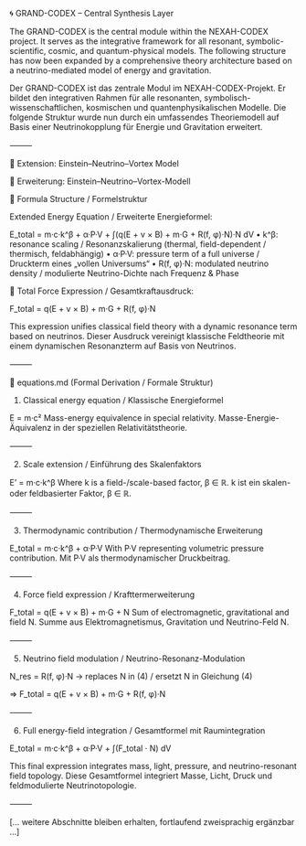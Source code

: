 🌀 GRAND-CODEX – Central Synthesis Layer

The GRAND-CODEX is the central module within the NEXAH-CODEX project. It serves as the integrative framework for all resonant, symbolic-scientific, cosmic, and quantum-physical models. The following structure has now been expanded by a comprehensive theory architecture based on a neutrino-mediated model of energy and gravitation.

Der GRAND-CODEX ist das zentrale Modul im NEXAH-CODEX-Projekt. Er bildet den integrativen Rahmen für alle resonanten, symbolisch-wissenschaftlichen, kosmischen und quantenphysikalischen Modelle. Die folgende Struktur wurde nun durch ein umfassendes Theoriemodell auf Basis einer Neutrinokopplung für Energie und Gravitation erweitert.

⸻

🔭 Extension: Einstein–Neutrino–Vortex Model

🔭 Erweiterung: Einstein–Neutrino–Vortex-Modell

📌 Formula Structure / Formelstruktur

Extended Energy Equation / Erweiterte Energieformel:

E_total = m·c·k^β + α·P·V + ∫(q(E + v × B) + m·G + R(f, φ)·N)·N dV
	•	k^β: resonance scaling / Resonanzskalierung (thermal, field-dependent / thermisch, feldabhängig)
	•	α·P·V: pressure term of a full universe / Druckterm eines „vollen Universums“
	•	R(f, φ)·N: modulated neutrino density / modulierte Neutrino-Dichte nach Frequenz & Phase

🧲 Total Force Expression / Gesamtkraftausdruck:

F_total = q(E + v × B) + m·G + R(f, φ)·N

This expression unifies classical field theory with a dynamic resonance term based on neutrinos.
Dieser Ausdruck vereinigt klassische Feldtheorie mit einem dynamischen Resonanzterm auf Basis von Neutrinos.

⸻

📐 equations.md (Formal Derivation / Formale Struktur)

1. Classical energy equation / Klassische Energieformel

E = m·c²
Mass-energy equivalence in special relativity.
Masse-Energie-Äquivalenz in der speziellen Relativitätstheorie.

⸻

2. Scale extension / Einführung des Skalenfaktors

E’ = m·c·k^β
Where k is a field-/scale-based factor, β ∈ ℝ.
k ist ein skalen- oder feldbasierter Faktor, β ∈ ℝ.

⸻

3. Thermodynamic contribution / Thermodynamische Erweiterung

E_total = m·c·k^β + α·P·V
With P·V representing volumetric pressure contribution.
Mit P·V als thermodynamischer Druckbeitrag.

⸻

4. Force field expression / Krafttermerweiterung

F_total = q(E + v × B) + m·G + N
Sum of electromagnetic, gravitational and field N.
Summe aus Elektromagnetismus, Gravitation und Neutrino-Feld N.

⸻

5. Neutrino field modulation / Neutrino-Resonanz-Modulation

N_res = R(f, φ)·N → replaces N in (4) / ersetzt N in Gleichung (4)

⇒ F_total = q(E + v × B) + m·G + R(f, φ)·N

⸻

6. Full energy-field integration / Gesamtformel mit Raumintegration

E_total = m·c·k^β + α·P·V + ∫(F_total · N) dV

This final expression integrates mass, light, pressure, and neutrino-resonant field topology.
Diese Gesamtformel integriert Masse, Licht, Druck und feldmodulierte Neutrinotopologie.

⸻

[… weitere Abschnitte bleiben erhalten, fortlaufend zweisprachig ergänzbar …]

